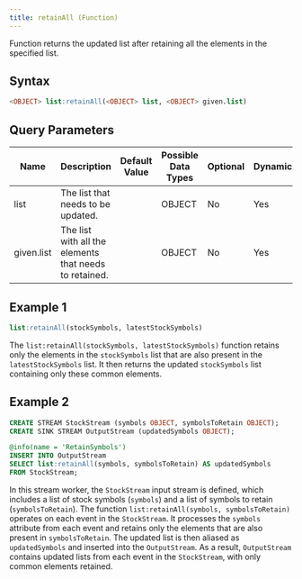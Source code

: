 ```yaml
---
title: retainAll (Function)
---
```


Function returns the updated list after retaining all the elements in the specified list.

## Syntax

```sql
<OBJECT> list:retainAll(<OBJECT> list, <OBJECT> given.list)
```

## Query Parameters

| Name   | Description | Default Value | Possible Data Types | Optional | Dynamic |
|--------|-------------|---------------|---------------------|----------|---------|
| list       | The list that needs to be updated.  |          | OBJECT  | No    | Yes     |
| given.list | The list with all the elements that needs to retained. |          | OBJECT | No  | Yes |

## Example 1

```sql
list:retainAll(stockSymbols, latestStockSymbols)
```

The `list:retainAll(stockSymbols, latestStockSymbols)` function retains only the elements in the `stockSymbols` list that are also present in the `latestStockSymbols` list. It then returns the updated `stockSymbols` list containing only these common elements.

## Example 2

```sql
CREATE STREAM StockStream (symbols OBJECT, symbolsToRetain OBJECT);
CREATE SINK STREAM OutputStream (updatedSymbols OBJECT);

@info(name = 'RetainSymbols')
INSERT INTO OutputStream
SELECT list:retainAll(symbols, symbolsToRetain) AS updatedSymbols
FROM StockStream;
```

In this stream worker, the `StockStream` input stream is defined, which includes a list of stock symbols (`symbols`) and a list of symbols to retain (`symbolsToRetain`). The function `list:retainAll(symbols, symbolsToRetain)` operates on each event in the `StockStream`. It processes the `symbols` attribute from each event and retains only the elements that are also present in `symbolsToRetain`. The updated list is then aliased as `updatedSymbols` and inserted into the `OutputStream`. As a result, `OutputStream` contains updated lists from each event in the `StockStream`, with only common elements retained.
